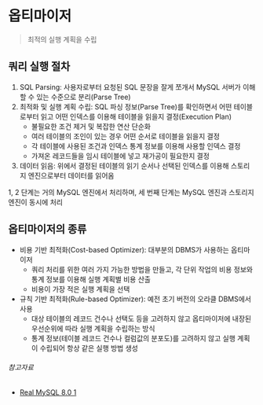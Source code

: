 # 옵티마이저

> 최적의 실행 계획을 수립

## 쿼리 실행 절차

1. SQL Parsing: 사용자로부터 요청된 SQL 문장을 잘게 쪼개서 MySQL 서버가 이해할 수 있는 수준으로 분리(Parse Tree)
2. 최적화 및 실행 계획 수립: SQL 파싱 정보(Parse Tree)를 확인하면서 어떤 테이블로부터 읽고 어떤 인덱스를 이용해 테이블을 읽을지 결정(Execution Plan)
    - 불필요한 조건 제거 및 복잡한 연산 단순화
    - 여러 테이블의 조인이 있는 경우 어떤 순서로 테이블을 읽을지 결정
    - 각 테이블에 사용된 조건과 인덱스 통계 정보를 이용해 사용할 인덱스 결정
    - 가져온 레코드들을 임시 테이블에 넣고 재가공이 필요한지 결정
3. 데이터 읽음: 위에서 결정된 테이블의 읽기 순서나 선택된 인덱스를 이용해 스토리지 엔진으로부터 데이터를 읽어옴

1, 2 단계는 거의 MySQL 엔진에서 처리하며, 세 번째 단계는 MySQL 엔진과 스토리지 엔진이 동시에 처리

## 옵티마이저의 종류

- 비용 기반 최적화(Cost-based Optimizer): 대부분의 DBMS가 사용하는 옵티마이저
    - 쿼리 처리를 위한 여러 가지 가능한 방법을 만들고, 각 단위 작업의 비용 정보와 통계 정보를 이용해 실행 계획별 비용 산출
    - 비용이 가장 적은 실행 계획을 선택
- 규칙 기반 최적화(Rule-based Optimizer): 예전 초기 버전의 오라클 DBMS에서 사용
    - 대상 테이블의 레코드 건수나 선택도 등을 고려하지 않고 옵티마이저에 내장된 우선순위에 따라 실행 계획을 수립하는 방식
    - 통계 정보(테이블 레코드 건수나 컬럼값의 분포도)를 고려하지 않고 실행 계획이 수립되어 항상 같은 실행 방법 생성

###### 참고자료

- [Real MySQL 8.0 1](https://www.aladin.co.kr/shop/wproduct.aspx?ItemId=284710853)
